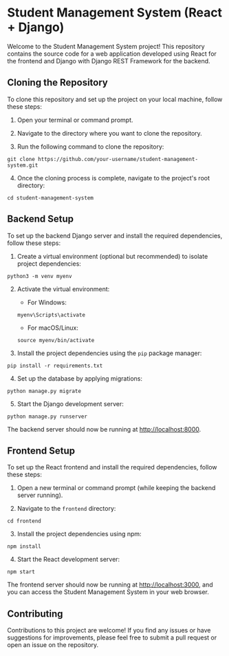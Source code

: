 # Student Management System (React + Django)

Welcome to the Student Management System project! This repository contains the source code for a web application developed using React for the frontend and Django with Django REST Framework for the backend. 

## Cloning the Repository

To clone this repository and set up the project on your local machine, follow these steps:

1. Open your terminal or command prompt.

2. Navigate to the directory where you want to clone the repository.

3. Run the following command to clone the repository:

```shell
git clone https://github.com/your-username/student-management-system.git
```

4. Once the cloning process is complete, navigate to the project's root directory:

```shell
cd student-management-system
```

## Backend Setup

To set up the backend Django server and install the required dependencies, follow these steps:

1. Create a virtual environment (optional but recommended) to isolate project dependencies:

```shell
python3 -m venv myenv
```

2. Activate the virtual environment:

   - For Windows:

   ```shell
   myenv\Scripts\activate
   ```

   - For macOS/Linux:

   ```shell
   source myenv/bin/activate
   ```

3. Install the project dependencies using the `pip` package manager:

```shell
pip install -r requirements.txt
```

4. Set up the database by applying migrations:

```shell
python manage.py migrate
```

5. Start the Django development server:

```shell
python manage.py runserver
```

The backend server should now be running at [http://localhost:8000](http://localhost:8000).

## Frontend Setup

To set up the React frontend and install the required dependencies, follow these steps:

1. Open a new terminal or command prompt (while keeping the backend server running).

2. Navigate to the `frontend` directory:

```shell
cd frontend
```

3. Install the project dependencies using npm:

```shell
npm install
```

4. Start the React development server:

```shell
npm start
```

The frontend server should now be running at [http://localhost:3000](http://localhost:3000), and you can access the Student Management System in your web browser.

## Contributing

Contributions to this project are welcome! If you find any issues or have suggestions for improvements, please feel free to submit a pull request or open an issue on the repository.
